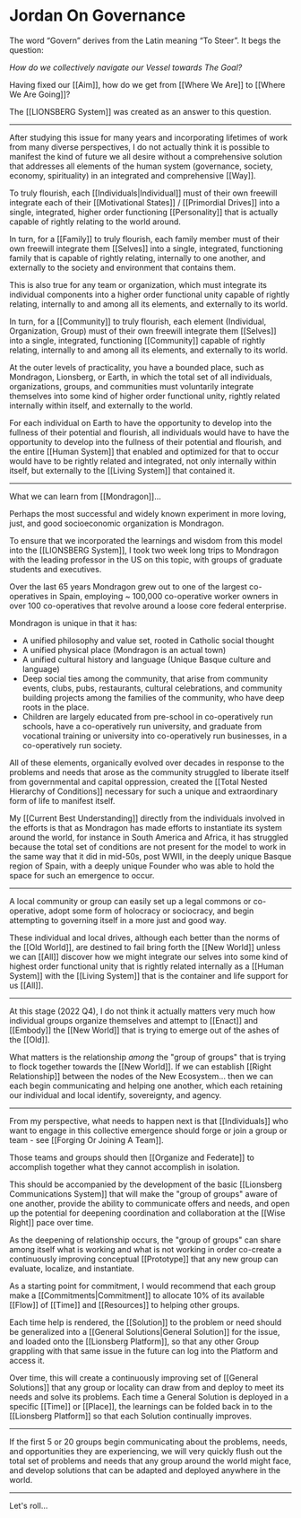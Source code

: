 # Jordan On Governance

The word “Govern” derives from the Latin meaning “To Steer”. It begs the question: 

_How do we collectively navigate our Vessel towards The Goal?_  

Having fixed our [[Aim]], how do we get from [[Where We Are]] to [[Where We Are Going]]? 

The [[LIONSBERG System]] was created as an answer to this question. 

___

After studying this issue for many years and incorporating lifetimes of work from many diverse perspectives, I do not actually think it is possible to manifest the kind of future we all desire without a comprehensive solution  that addresses all elements of the human system (governance, society, economy, spirituality) in an integrated and comprehensive [[Way]]. 

To truly flourish, each [[Individuals|Individual]] must of their own freewill integrate each of their [[Motivational States]] / [[Primordial Drives]] into a single, integrated, higher order functioning [[Personality]] that is actually capable of rightly relating to the world around. 

In turn, for a [[Family]] to truly flourish, each family member must of their own freewill integrate them [[Selves]] into a single, integrated, functioning family that is capable of rightly relating, internally to one another, and externally to the society and environment that contains them. 

This is also true for any team or organization, which must integrate its individual components into a higher order functional unity capable of rightly relating, internally to and among all its elements, and externally to its world. 

In turn, for a [[Community]] to truly flourish, each element (Individual, Organization, Group) must of their own freewill integrate them [[Selves]] into a single, integrated, functioning [[Community]] capable of rightly relating, internally to and among all its elements, and externally to its world. 

At the outer levels of practicality, you have a bounded place, such as Mondragon, Lionsberg, or Earth, in which the total set of all individuals, organizations, groups, and communities must voluntarily integrate themselves into some kind of higher order functional unity, rightly related internally within itself, and externally to the world. 

For each individual on Earth to have the opportunity to develop into the fullness of their potential and flourish, all individuals would have to have the opportunity to develop into the fullness of their potential and flourish, and the entire [[Human System]] that enabled and optimized for that to occur would have to be rightly related and integrated, not only internally within itself, but externally to the [[Living System]] that contained it. 

___
What we can learn from [[Mondragon]]...

Perhaps the most successful and widely known experiment in more loving, just, and good socioeconomic organization is Mondragon. 

To ensure that we incorporated the learnings and wisdom from this model into the [[LIONSBERG System]], I took two week long trips to Mondragon with the leading professor in the US on this topic, with groups of graduate students and executives.

Over the last 65 years Mondragon grew out to one of the largest co-operatives in Spain, employing ~ 100,000 co-operative worker owners in over 100 co-operatives that revolve around a loose core federal enterprise. 

Mondragon is unique in that it has: 

- A unified philosophy and value set, rooted in Catholic social thought  
- A unified physical place (Mondragon is an actual town)  
- A unified cultural history and language (Unique Basque culture and language)  
- Deep social ties among the community, that arise from community events, clubs, pubs, restaurants, cultural celebrations, and community building projects among the families of the community, who have deep roots in the place.  
- Children are largely educated from pre-school in co-operatively run schools, have a co-operatively run university, and graduate from vocational training or university into co-operatively run businesses, in a co-operatively run society. 

All of these elements, organically evolved over decades in response to the problems and needs that arose as the community struggled to liberate itself from governmental and capital oppression, created the [[Total Nested Hierarchy of Conditions]] necessary for such a unique and extraordinary form of life to manifest itself. 

My [[Current Best Understanding]] directly from the individuals involved in the efforts is that as Mondragon has made efforts to instantiate its system around the world, for instance in South America and Africa, it has struggled because the total set of conditions are not present for the model to work in the same way that it did in mid-50s, post WWII, in the deeply unique Basque region of Spain, with a deeply unique Founder who was able to hold the space for such an emergence to occur. 

___

A local community or group can easily set up a legal commons or co-operative, adopt some form of holocracy or sociocracy, and begin attempting to governing itself in a more just and good way. 

These individual and local drives, although each better than the norms of the [[Old World]], are destined to fail bring forth the [[New World]] unless we can [[All]] discover how we might integrate our selves into some kind of highest order functional unity that is rightly related internally as a [[Human System]] with the [[Living System]] that is the container and life support for us [[All]]. 

___

At this stage (2022 Q4), I do not think it actually matters very much how individual groups organize themselves and attempt to [[Enact]] and [[Embody]] the [[New World]] that is trying to emerge out of the ashes of the [[Old]]. 

What matters is the relationship _among_ the "group of groups" that is trying to flock together towards the [[New World]]. If we can establish [[Right Relationship]] between the nodes of the New Ecosystem... then we can each begin communicating and helping one another, which each retaining our individual and local identify, sovereignty, and agency. 

___

From my perspective, what needs to happen next is that [[Individuals]] who want to engage in this collective emergence should forge or join a group or team - see [[Forging Or Joining A Team]]. 

Those teams and groups should then [[Organize and Federate]] to accomplish together what they cannot accomplish in isolation. 

This should be accompanied by the development of the basic [[Lionsberg Communications System]] that will make the "group of groups" aware of one another, provide the ability to communicate offers and needs, and open up the potential for deepening coordination and collaboration at the [[Wise Right]] pace over time. 

As the deepening of relationship occurs, the "group of groups" can share among itself what is working and what is not working in order co-create a continuously improving conceptual [[Prototype]] that any new group can evaluate, localize, and instantiate. 

As a starting point for commitment, I would recommend that each group make a [[Commitments|Commitment]] to allocate 10% of its available [[Flow]] of [[Time]] and [[Resources]] to helping other groups. 

Each time help is rendered, the [[Solution]] to the problem or need should be generalized into a [[General Solutions|General Solution]] for the issue, and loaded onto the [[Lionsberg Platform]], so that any other Group grappling with that same issue in the future can log into the Platform and access it. 

Over time, this will create a continuously improving set of [[General Solutions]] that any group or locality can draw from and deploy to meet its needs and solve its problems. Each time a General Solution is deployed in a specific [[Time]] or [[Place]], the learnings can be folded back in to the [[Lionsberg Platform]] so that each Solution continually improves. 

___

If the first 5 or 20 groups begin communicating about the problems, needs, and opportunities they are experiencing, we will very quickly flush out the total set of problems and needs that any group around the world might face, and develop solutions that can be adapted and deployed anywhere in the world. 

___

Let's roll... 
